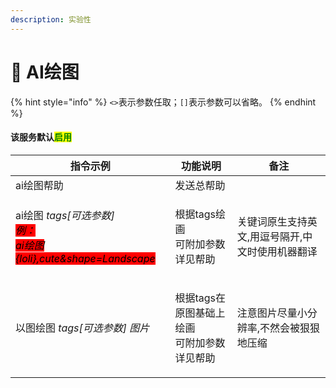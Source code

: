 ```yaml
---
description: 实验性
---
```


# 🧪 AI绘图

{% hint style="info" %}
`<>`表示参数任取；`[]`表示参数可以省略。
{% endhint %}

#### 该服务默认<mark style="color:green;">启用</mark>

| 指令示例                                                                                                                                                                                   | 功能说明                               | 备注                        |
| -------------------------------------------------------------------------------------------------------------------------------------------------------------------------------------- | ---------------------------------- | ------------------------- |
| ai绘图帮助                                                                                                                                                                                 | 发送总帮助                              |                           |
| <p>ai绘图 <em>tags[可选参数]</em><br><em><mark style="background-color:red;">例：</mark></em><br><em><mark style="background-color:red;">ai绘图 {loli},cute&#x26;shape=Landscape</mark></em></p> | <p>根据tags绘画<br>可附加参数详见帮助</p>       | 关键词原生支持英文,用逗号隔开,中文时使用机器翻译 |
| 以图绘图 _tags\[可选参数] 图片_                                                                                                                                                                  | <p>根据tags在原图基础上绘画<br>可附加参数详见帮助</p> | 注意图片尽量小分辨率,不然会被狠狠地压缩      |
